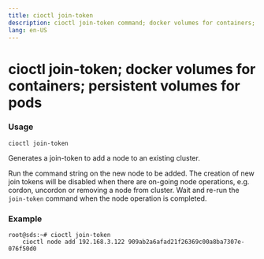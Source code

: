 ```yaml
---
title: cioctl join-token
description: cioctl join-token command; docker volumes for containers; persistent volumes for pods
lang: en-US
---
```


# cioctl join-token; docker volumes for containers; persistent volumes for pods

<h3>Usage</h3>

`cioctl join-token`

Generates a join-token to add a node to an existing cluster.

Run the command string on the new node to be added. The creation of new join tokens will be disabled when there are on-going node operations, e.g. cordon, uncordon or removing a node from cluster. Wait and re-run the `join-token` command when the node operation is completed.

<h3>Example</h3>

```
root@sds:~# cioctl join-token
    cioctl node add 192.168.3.122 909ab2a6afad21f26369c00a8ba7307e-076f50d0
```

